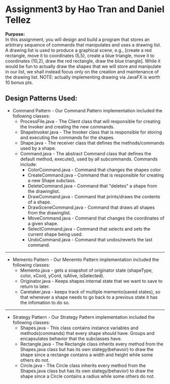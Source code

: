 # Assignment3 by Hao Tran and Daniel Tellez

**Purpose:**  <br>
  In this assignment, you will design and build a program that stores an arbitrary
  sequence of commands that manipulates and uses a drawing list. A drawing list is used
  to produce a graphical scene, e.g., [create a red rectangle, move it to coordinates (5,5),
  create a blue triangle, move it to coordinates (10,2), draw the red rectangle, draw the
  blue triangle]. While it would be fun to actually draw the shapes that we will store and
  manipulate in our list, we shall instead focus only on the creation and maintenance of
  the drawing list. NOTE: actually implementing drawing via JavaFX is worth 10 bonus
  pts.
  
  
## Design Patterns Used:
* Command Pattern - Our Command Pattern implementation included the following classes:<br>
  * ProcessFile.java - The Client class that will responsible for creating the Invoker and creating the new commands.
  * ShapeInvoker.java - The Invoker class that is responsible for storing and executing the commands for the shapes.
  * Shape.java - The receiver class that defines the methods/commands used by a shape.
  * Command.java - The abstract Command class that defines the default method, execute(), used by all subcommands. Commands include:
    * ColorCommand.java - Command that changes the shapes color.
    * CreateCommand.java - Command that is responsible for creating a new Shape subclass.
    * DeleteCommand.java - Command that "deletes" a shape from the drawinglist.
    * DrawCommand.java - Command that prints/draws the contents of a shape.
    * DrawSceneCommand.java - Command that draws all shapes from the drawinglist.
    * MoveCommand.java - Command that changes the coordinates of a given shape.
    * SelectCommand.java - Command that selects and sets the current shape being used.
    * UndoCommand.java - Command that undos/reverts the last command.
    
---------------------------------------------------------------------------------------------------------------------------------------------------------------------------------
    
* Memento Pattern -  Our Menemto Pattern implementation included the following classes:
  * Memento.java -  gets a snapshot of originator state (shapeType, color, xCord, yCord, isAlive, isSelected).
  * Originator.java - Keeps shapes internal state that we want to save to return to later.
  * Caretaker.java - keeps track of multiple memento(saved states), so that whenever a shape needs to go back to a previous state it has the infomation to do so.

---------------------------------------------------------------------------------------------------------------------------------------------------------------------------------

* Strategy Pattern - Our Strategy Pattern implementation included the following classes:
  * Shapes.java - This class contains instance variables and methods(commands) that every shape should have. Groups and encapsulates behavior that the subclasses have.
  * Rectangle.java - The Rectangle class inherits every method from the Shapes.java class but has its own stategy(behavoir) to draw the shape since a rectange contains a width       and height while some others do not. 
  * Circle.java - The Circle class inherits every method from the Shapes.java class but has its own stategy(behavior) to draw the shape since a Circle contains a radius while     some others do not. 
 
    
  
       
